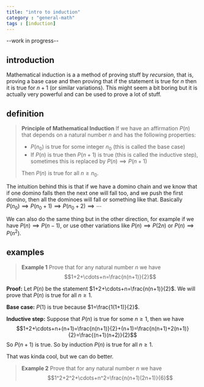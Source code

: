 ```yaml
---
title: "intro to induction"
category : "general-math"
tags : [induction]
---
```


--work in progress--

## introduction

Mathematical induction is a a method of proving stuff by *recursion*, that is, proving a base case and then proving that if the statement is true for $n$ then it is true for $n+1$ (or similar variations).
This might seem a bit boring but it is actually very powerful and can be used to prove a lot of stuff.

## definition
> **Principle of Mathematical Induction**
> If we have an affirmation $P(n)$ that depends on a natural number $n$ and has the following properties:
> - $P(n_0)$ is true for some integer $n_0$ (this is called the base case)
> - If $P(n)$ is true then $P(n+1)$ is true (this is called the inductive step), sometimes this is replaced by $P(n)\implies P(n+1)$
> 
> Then $P(n)$ is true for all $n\geq n_0$.

The intuition behind this is that if we have a domino chain and we know that if one domino falls then the next one will fall too, and we push the first domino, then all the dominoes will fall or something like that.
Basically $P(n_0)\implies P(n_0+1)\implies P(n_0+2)\implies \cdots$

We can also do the same thing but in the other direction, for example if we have $P(n)\implies P(n-1)$, or use other variations like $P(n)\implies P(2n)$ or $P(n)\implies P(n^2)$.

## examples

> **Example 1** Prove that for any natural number $n$ we have 
> $$1+2+\cdots+n=\frac{n(n+1)}{2}$$

**Proof:** Let $P(n)$ be the statement $1+2+\cdots+n=\frac{n(n+1)}{2}$.
We will prove that $P(n)$ is true for all $n\geq 1$.

**Base case:** $P(1)$ is true because $1=\frac{1(1+1)}{2}$.

**Inductive step:** Suppose that $P(n)$ is true for some $n\geq 1$, then we have
$$1+2+\cdots+n+(n+1)=\frac{n(n+1)}{2}+(n+1)=\frac{n(n+1)+2(n+1)}{2}=\frac{(n+1)(n+2)}{2}$$
So $P(n+1)$ is true.
So by induction $P(n)$ is true for all $n\geq 1$.

That was kinda cool, but we can do better.






> **Example 2** Prove that for any natural number $n$ we have
> $$1^2+2^2+\cdots+n^2=\frac{n(n+1)(2n+1)}{6}$$
